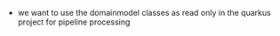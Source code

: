 - we want to use the domainmodel classes as read only in the quarkus project for pipeline 
  processing